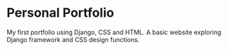 # Personal Portfolio
My first portfolio using Django, CSS and HTML. A basic website exploring Django framework and CSS design functions. 
